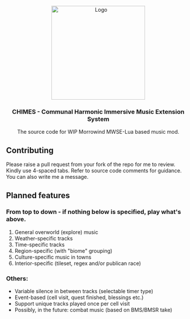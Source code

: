 <!-- PROJECT LOGO -->
<br />
<div align="center">
  <a href="https://github.com/tewlwolow/CHIMES">
    <img src="https://i.ibb.co/FhGNZXD/chimes-logo.png" alt="Logo" width="256">
  </a>

  <h3 align="center">CHIMES - Communal Harmonic Immersive Music Extension System</h3>

  <p align="center">
    The source code for WIP Morrowind MWSE-Lua based music mod.
    <br />
  </p>
</div>

<!-- Contributing -->
## Contributing

Please raise a pull request from your fork of the repo for me to review. Kindly use 4-spaced tabs.
Refer to source code comments for guidance. You can also write me a message.

<!-- Planned features -->
## Planned features

### From top to down - if nothing below is specified, play what's above.
1. General overworld (explore) music
2. Weather-specific tracks
3. Time-specific tracks
2. Region-specific (with "biome" grouping)
3. Culture-specific music in towns 
4. Interior-specific (tileset, regex and/or publican race)

### Others:
- Variable silence in between tracks (selectable timer type)
- Event-based (cell visit, quest finished, blessings etc.)
- Support unique tracks played once per cell visit
- Possibly, in the future: combat music (based on BMS/BMSR take) 


